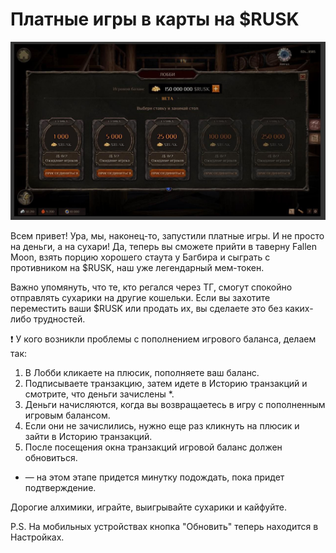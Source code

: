 # Платные игры в карты на $RUSK
![](images/1.2x.jpg)

Всем привет! Ура, мы, наконец-то, запустили платные игры. И не просто на деньги, а на сухари! Да, теперь вы сможете прийти в таверну Fallen Moon, взять порцию хорошего стаута у Багбира и сыграть с противником на $RUSK, наш уже легендарный мем-токен.

Важно упомянуть, что те, кто регался через ТГ, смогут спокойно отправлять сухарики на другие кошельки. Если вы захотите переместить ваши $RUSK или продать их, вы сделаете это без каких-либо трудностей.  

❗️ У кого возникли проблемы с пополнением игрового баланса, делаем так:   

1. В Лобби кликаете на плюсик, пополняете ваш баланс. 
2. Подписываете транзакцию, затем идете в Историю транзакций и смотрите, что деньги зачислены *. 
3. Деньги начисляются, когда вы возвращаетесь в игру с пополненным игровым балансом.
4. Если они не зачислились, нужно еще раз кликнуть на плюсик и зайти в Историю транзакций.  
5. После посещения окна транзакций игровой баланс должен обновиться. 

* — на этом этапе придется минутку подождать, пока придет подтверждение. 

Дорогие алхимики, играйте, выигрывайте сухарики и кайфуйте. 

P.S. На мобильных устройствах кнопка "Обновить" теперь находится в Настройках. 
